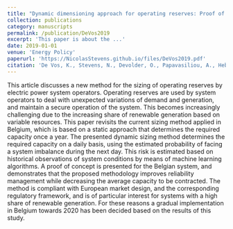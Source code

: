 ```yaml
---
title: "Dynamic dimensioning approach for operating reserves: Proof of concept in Belgium"
collection: publications
category: manuscripts
permalink: /publication/DeVos2019
excerpt: 'This paper is about the ...'
date: 2019-01-01
venue: 'Energy Policy'
paperurl: 'https://NicolasStevens.github.io/files/DeVos2019.pdf'
citation: 'De Vos, K., Stevens, N., Devolder, O., Papavasiliou, A., Hebb, B., and Matthys-Donnadieu, J. (2019). Dynamic dimensioning approach for operating reserves: Proof of concept in Belgium. Energy Policy, 124, 272-285.'
---
```

This article discusses a new method for the sizing of operating reserves by electric power system operators. Operating reserves are used by system operators to deal with unexpected variations of demand and generation, and maintain a secure operation of the system. This becomes increasingly challenging due to the increasing share of renewable generation based on variable resources. This paper revisits the current sizing method applied in Belgium, which is based on a static approach that determines the required capacity once a year. The presented dynamic sizing method determines the required capacity on a daily basis, using the estimated probability of facing a system imbalance during the next day. This risk is estimated based on historical observations of system conditions by means of machine learning algorithms. A proof of concept is presented for the Belgian system, and demonstrates that the proposed methodology improves reliability management while decreasing the average capacity to be contracted. The method is compliant with European market design, and the corresponding regulatory framework, and is of particular interest for systems with a high share of renewable generation. For these reasons a gradual implementation in Belgium towards 2020 has been decided based on the results of this study.
